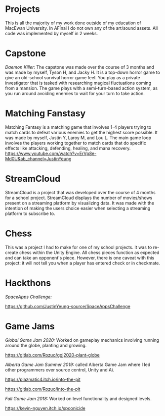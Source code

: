 # Projects
 This is all the majority of my work done outside of my education of MacEwan University.
In AFinal I do not own any of the art/sound assets. All code was implemented by myself in 2 weeks.

# Capstone
*Daemon Killer:*
The capstone was made over the course of 3 months and was made by myself, Tyson H, and Jacky H. It is a top-down horror game to give an old-school survival horror game feel. You play as a private investigator that is tasked with researching magical fluctuations coming from a mansion. The game plays with a semi-turn-based action system, as you run around avoiding enemies to wait for your turn to take action.

# Matching Fanstasy
Matching Fantasy is a matching game that involves 1-4 players trying to match cards to defeat various enemies to get the highest score possible. It was made by myself, Justin Y, Laroy M, and Lou L. The main game loop involves the players working together to match cards that do specific effects like attacking, defending, healing, and mana recovery.
https://www.youtube.com/watch?v=ErVp8e-Md0U&ab_channel=JustinYeung

# StreamCloud
StreamCloud is a project that was developed over the course of 4 months for a school project. StreamCloud displays the number of movies/shows present on a streaming platform by visualizing data. It was made with the intention of making the users choice easier when selecting a streaming platform to subscribe to. 

# Chess
This was a project I had to make for one of my school projects. It was to re-create chess within the Unity Engine. All chess pieces function as expected and can take an opponent's piece. However, there is one caveat with this project: it will not tell you when a player has entered check or in checkmate.

# Hackthons
*SpaceApps Challenge:*
  
  https://github.com/JustinYeung-source/SpaceAppsChallenge

# Game Jams
*Global Game Jam 2020:* Worked on gameplay mechanics involving running around the globe, planting and growing.
  
  https://gitlab.com/Rozuo/ggj2020-plant-globe
  
*Alberta Game Jam Summer 2019:* called Alberta Game Jam where I led other programmers over source control, Unity and Ai.
  
  https://plazmatic4.itch.io/into-the-pit
  
  https://gitlab.com/Rozuo/into-the-pit 

  
*Fall Game Jam 2018:* Worked on level functionality and designed levels.
  
  https://kevin-nguyen.itch.io/spoonicide
